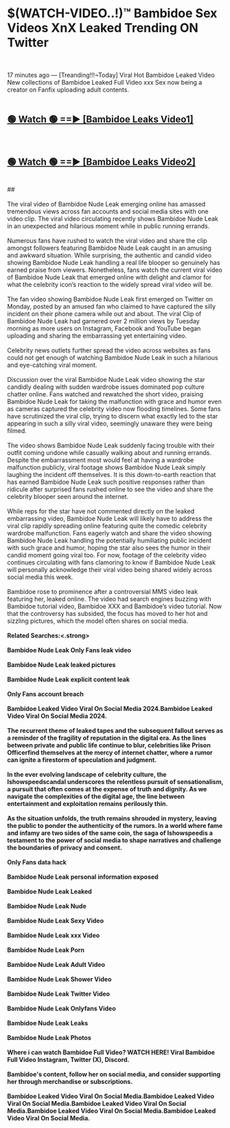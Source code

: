 # $(WATCH-VIDEO..!)™ Bambidoe Sex Videos XnX Leaked Trending ON Twitter<br>
<br>

17 minutes ago — [Treanding!!!~Today] Viral Hot Bambidoe Leaked Video New collections of Bambidoe Leaked Full Video xxx Sex now being a creator on Fanfix uploading adult contents.
<br>
 <br>

##  <a href="https://best2vid.blogspot.com?title=Bambidoe">🟢 Watch 🟢 ==► [Bambidoe Leaks Video1]</a><br>
  <br>

##  <a href="https://best2vid.blogspot.com?title=Bambidoe">🟢 Watch 🟢 ==► [Bambidoe Leaks Video2]</a><br>
  <br>
  ##
  <br>
  <br>
The viral video of Bambidoe Nude Leak emerging online has amassed tremendous views across fan accounts and social media sites with one video clip. The viral video circulating recently shows Bambidoe Nude Leak in an unexpected and hilarious moment while in public running errands.
<br><br>
Numerous fans have rushed to watch the viral video and share the clip amongst followers featuring Bambidoe Nude Leak caught in an amusing and awkward situation. While surprising, the authentic and candid video showing Bambidoe Nude Leak handling a real life blooper so genuinely has earned praise from viewers. Nonetheless, fans watch the current viral video of Bambidoe Nude Leak that emerged online with delight and clamor for what the celebrity icon’s reaction to the widely spread viral video will be.
<br><br>
The fan video showing Bambidoe Nude Leak first emerged on Twitter on Monday, posted by an amused fan who claimed to have captured the silly incident on their phone camera while out and about. The viral Clip of Bambidoe Nude Leak had garnered over 2 million views by Tuesday morning as more users on Instagram, Facebook and YouTube began uploading and sharing the embarrassing yet entertaining video.
<br><br>
Celebrity news outlets further spread the video across websites as fans could not get enough of watching Bambidoe Nude Leak in such a hilarious and eye-catching viral moment.
<br><br>
Discussion over the viral Bambidoe Nude Leak video showing the star candidly dealing with sudden wardrobe issues dominated pop culture chatter online. Fans watched and rewatched the short video, praising Bambidoe Nude Leak for taking the malfunction with grace and humor even as cameras captured the celebrity video now flooding timelines. Some fans have scrutinized the viral clip, trying to discern what exactly led to the star appearing in such a silly viral video, seemingly unaware they were being filmed.
<br><br>
The video shows Bambidoe Nude Leak suddenly facing trouble with their outfit coming undone while casually walking about and running errands. Despite the embarrassment most would feel at having a wardrobe malfunction publicly, viral footage shows Bambidoe Nude Leak simply laughing the incident off themselves. It is this down-to-earth reaction that has earned Bambidoe Nude Leak such positive responses rather than ridicule after surprised fans rushed online to see the video and share the celebrity blooper seen around the internet.
<br><br>
While reps for the star have not commented directly on the leaked embarrassing video, Bambidoe Nude Leak will likely have to address the viral clip rapidly spreading online featuring quite the comedic celebrity wardrobe malfunction. Fans eagerly watch and share the video showing Bambidoe Nude Leak handling the potentially humiliating public incident with such grace and humor, hoping the star also sees the humor in their candid moment going viral too. For now, footage of the celebrity video continues circulating with fans clamoring to know if Bambidoe Nude Leak will personally acknowledge their viral video being shared widely across social media this week.
<br><br>
Bambidoe rose to prominence after a controversial MMS video leak featuring her, leaked online. The video had search engines buzzing with Bambidoe tutorial video, Bambidoe XXX and Bambidoe’s video tutorial. Now that the controversy has subsided, the focus has moved to her hot and sizzling pictures, which the model often shares on social media.
<br><br>
<strong>Related Searches:<.strong>
<br><br>
Bambidoe Nude Leak Only Fans leak video
<br><br>
Bambidoe Nude Leak leaked pictures
<br><br>
Bambidoe Nude Leak explicit content leak
<br><br>
Only Fans account breach
<br><br>
Bambidoe Leaked Video Viral On Social Media 2024.Bambidoe Leaked Video Viral On Social Media 2024.
<br><br>
The recurrent theme of leaked tapes and the subsequent fallout serves as a reminder of the fragility of reputation in the digital era. As the lines between private and public life continue to blur, celebrities like Prison Officerfind themselves at the mercy of internet chatter, where a rumor can ignite a firestorm of speculation and judgment.
<br><br>
In the ever evolving landscape of celebrity culture, the Ishowspeedscandal underscores the relentless pursuit of sensationalism, a pursuit that often comes at the expense of truth and dignity. As we navigate the complexities of the digital age, the line between entertainment and exploitation remains perilously thin.
<br><br>
As the situation unfolds, the truth remains shrouded in mystery, leaving the public to ponder the authenticity of the rumors. In a world where fame and infamy are two sides of the same coin, the saga of Ishowspeedis a testament to the power of social media to shape narratives and challenge the boundaries of privacy and consent.
<br><br>
Only Fans data hack
<br><br>
Bambidoe Nude Leak personal information exposed
<br><br>
Bambidoe Nude Leak Leaked
<br><br>
Bambidoe Nude Leak Nude
<br><br>
Bambidoe Nude Leak Sexy Video
<br><br>
Bambidoe Nude Leak xxx Video
<br><br>
Bambidoe Nude Leak Porn
<br><br>
Bambidoe Nude Leak Adult Video
<br><br>
Bambidoe Nude Leak Shower Video
<br><br>
Bambidoe Nude Leak Twitter Video
<br><br>
Bambidoe Nude Leak Onlyfans Video
<br><br>
Bambidoe Nude Leak Leaks
<br><br>
Bambidoe Nude Leak Photos
<br><br>
Where i can watch Bambidoe Full Video? WATCH HERE! Viral Bambidoe Full Video Instagram, Twitter (X), Discord.
<br><br>
Bambidoe's content, follow her on social media, and consider supporting her through merchandise or subscriptions.
<br><br>
Bambidoe Leaked Video Viral On Social Media.Bambidoe Leaked Video Viral On Social Media.Bambidoe Leaked Video Viral On Social Media.Bambidoe Leaked Video Viral On Social Media.Bambidoe Leaked Video Viral On Social Media.